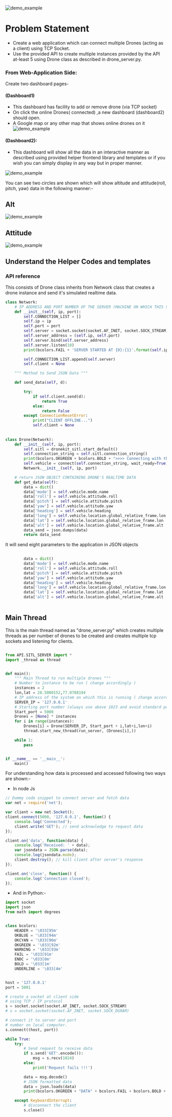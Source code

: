  
![demo_example](./Group%2052.webp "Fleet page")

Problem Statement
===================
* Create a web application which can connect multiple Drones (acting as a client) using TCP Socket.
* Use the provided API to create multiple instances provided by the API
at-least 5 using Drone class as described in drone_server.py.



### From Web-Application Side:
Create two dashboard pages- 
#### (Dashboard1)
* This dashboard has facility to add or remove drone (via TCP socket)
* On click the online Drones( connected) ,a new dashboard (dashboard2) should open.
* A Google map or any other map that shows online drones on it
![demo_example](./Web.png "Fleet page")

#### (Dashboard2):
* This dashboard will show all the data in an interactive manner as described using provided helper frontend library
   and templates or if you wish you can simply display in any way but in proper manner.

![demo_example](./dashboard2.png "Fleet page")

You can see two circles are shown which will show altitude and attitude(roll, pitch, yaw) data in the following manner:-

## Alt

![demo_example](./templates/img/altimeter_background.svg "Fleet page")

## Attitude

![demo_example](./templates/img/attitude_pitch.svg "Fleet page")


Understand the Helper Codes and templates
-------------------

### API reference

This consists of Drone class inherits from Network class that creates a drone instance and send it's simulated realtime data.

```python
class Network:
    # IP ADDRESS AND PORT NUMBER OF THE SERVER (MACHINE ON WHICH THIS SCRIPT IS RUNNING)
    def __init__(self, ip, port):
        self.CONNECTION_LIST = []
        self.ip = ip
        self.port = port
        self.server = socket.socket(socket.AF_INET, socket.SOCK_STREAM)
        self.server_address = (self.ip, self.port)
        self.server.bind(self.server_address)
        self.server.listen(10)
        print(bcolors.FAIL + 'SERVER STARTED AT {0}:{1}'.format(self.ip, self.port) + bcolors.ENDC)

        self.CONNECTION_LIST.append(self.server)
        self.client = None

    """ Method to Send JSON Data """

    def send_data(self, d):

        try:
            if self.client.send(d):
                return True
            else:
                return False
        except ConnectionResetError:
            print("CLIENT OFFLINE...")
            self.client = None
            
            
class Drone(Network):
    def __init__(self, ip, port):
        self.sitl = dronekit_sitl.start_default()
        self.connection_string = self.sitl.connection_string()
        print(bcolors.OKGREEN + bcolors.BOLD + ">>>> Connecting with the UAV <<<" + bcolors.ENDC)
        self.vehicle = connect(self.connection_string, wait_ready=True)
        Network.__init__(self, ip, port)

    # return JSON OBJECT CONTAINING DRONE'S REALTIME DATA
    def get_data(self):
        data = dict()
        data['mode'] = self.vehicle.mode.name
        data['roll'] = self.vehicle.attitude.roll
        data['pitch'] = self.vehicle.attitude.pitch
        data['yaw'] = self.vehicle.attitude.yaw
        data['heading'] = self.vehicle.heading
        data['long'] = self.vehicle.location.global_relative_frame.lon
        data['lat'] = self.vehicle.location.global_relative_frame.lon
        data['alt'] = self.vehicle.location.global_relative_frame.alt
        data_send = json.dumps(data)
        return data_send
```
It will send eight parameters to the application in JSON objects
```python
        
        data = dict()
        data['mode'] = self.vehicle.mode.name
        data['roll'] = self.vehicle.attitude.roll
        data['pitch'] = self.vehicle.attitude.pitch
        data['yaw'] = self.vehicle.attitude.yaw
        data['heading'] = self.vehicle.heading
        data['long'] = self.vehicle.location.global_relative_frame.lon
        data['lat'] = self.vehicle.location.global_relative_frame.lat
        data['alt'] = self.vehicle.location.global_relative_frame.alt
       
```



Main Thread
-------------------
This is the main thread named as "drone_server.py" which creates multiple threads as per number of drones to be created
and creates multiple tcp sockets and listening for clients.

```python

from API.SITL_SERVER import *
import _thread as thread


def main():
    """ Main Thread to run multiple drones """
    # Number to instance to be run ( change accordingly )
    instances = 2
    lon,lat = 28.5080152,77.0788194
    # IP address of the system on which this is running ( change accordingly )
    SERVER_IP = '127.0.0.1'
    # Starting port number (always use above 1023 and avoid standard ports)
    Start_port = 5000
    Drones = [None] * instances
    for i in range(instances):
        Drones[i] = Drone(SERVER_IP, Start_port + i,lat+i,lon+i)
        thread.start_new_thread(run_server, (Drones[i],))

    while 1:
        pass


if __name__ == '__main__':
    main()
```

For understanding how data is processed and accessed following two ways are shown:-
- In node Js
```js
// Dummy code snippet to connect server and fetch data
var net = require('net');

var client = new net.Socket();
client.connect(5000, '127.0.0.1', function() {
	console.log('Connected');
	client.write('GET'); // send acknowledge to request data
});

client.on('data', function(data) {
	console.log('Received: ' + data);
	var jsondata = JSON.parse(data);
	console.log(jsondata.mode);
	client.destroy(); // kill client after server's response
});

client.on('close', function() {
	console.log('Connection closed');
});

```

- And in Python:-

```python
import socket
import json
from math import degrees


class bcolors:
    HEADER = '\033[95m'
    OKBLUE = '\033[94m'
    OKCYAN = '\033[96m'
    OKGREEN = '\033[92m'
    WARNING = '\033[93m'
    FAIL = '\033[91m'
    ENDC = '\033[0m'
    BOLD = '\033[1m'
    UNDERLINE = '\033[4m'


host = '127.0.0.1'
port = 5001

# create a socket at client side
# using TCP / IP protocol
s = socket.socket(socket.AF_INET, socket.SOCK_STREAM)
# s = socket.socket(socket.AF_INET, socket.SOCK_DGRAM)

# connect it to server and port
# number on local computer.
s.connect((host, port))

while True:
    try:
        # Send request to receive data
        if s.send('GET'.encode()):
            msg = s.recv(1024)
        else:
            print('Request fails !!!')

        data = msg.decode()
        # JSON formatted data
        data = json.loads(data)
        print(bcolors.OKGREEN + "DATA" + bcolors.FAIL + bcolors.BOLD + str(data) + bcolors.ENDC)

    except KeyboardInterrupt:
        # disconnect the client
        s.close()

```








